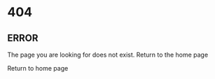 # 404

## ERROR

The page you are looking for does not exist. Return to the home page

Return to home page